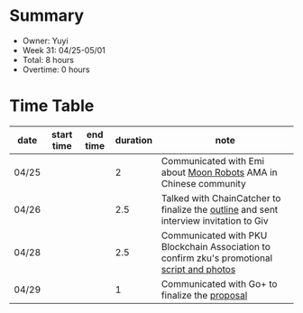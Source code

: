 # Summary
* Owner: Yuyi
* Week 31: 04/25-05/01
* Total: 8 hours
* Overtime: 0 hours

# Time Table
| date  | start time  | end time | duration  |  note |
|---|---|---|---|---|
| 04/25 |   |   | 2 | Communicated with Emi about [Moon Robots](https://moonrobots.one/) AMA in Chinese community  |
| 04/26 |   |   | 2.5 | Talked with ChainCatcher to finalize the [outline](https://docs.google.com/document/d/1J9bhigoCV9eL7skoW8RIOXNcnHKahVxF-gwvb_9bhoQ/edit?usp=sharing) and sent interview invitation to Giv  |
| 04/28 |   |   | 2.5 | Communicated with PKU Blockchain Association to confirm zku's promotional [script and photos](https://docs.google.com/document/d/1Ioo1-2L09a6YRRLnaQlinO9UsFF3TYEbrU-Z3l600ZU/edit?usp=sharing) |
| 04/29 |   |   | 1 |  Communicated with Go+ to finalize the [proposal](https://docs.google.com/document/d/1TMgZECkeIB7UopZsI6SPRGN3ovcNZHC4uXNqgDhALRw/edit)  |
